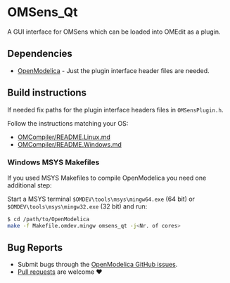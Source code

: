 # OMSens_Qt
A GUI interface for OMSens which can be loaded into OMEdit as a plugin.

## Dependencies

  - [OpenModelica](https://github.com/OpenModelica/OpenModelica) - Just the plugin interface header files are needed.

## Build instructions

If needed fix paths for the plugin interface headers files in `OMSensPlugin.h`.


Follow the instructions matching your OS:

  - [OMCompiler/README.Linux.md](https://github.com/OpenModelica/OpenModelica/blob/master/OMCompiler/README.Linux.md)
  - [OMCompiler/README.Windows.md](https://github.com/OpenModelica/OpenModelica/blob/master/OMCompiler/README.Windows.md)

### Windows MSYS Makefiles

If you used MSYS Makefiles to compile OpenModelica you need one additional step:

Start a MSYS terminal `$OMDEV\tools\msys\mingw64.exe` (64 bit) or
`$OMDEV\tools\msys\mingw32.exe` (32 bit) and run:

```bash
$ cd /path/to/OpenModelica
make -f Makefile.omdev.mingw omsens_qt -j<Nr. of cores>
```

## Bug Reports

  - Submit bugs through the [OpenModelica GitHub issues](https://github.com/OpenModelica/OpenModelica/issues/new).
  - [Pull requests](../../pulls) are welcome ❤️

